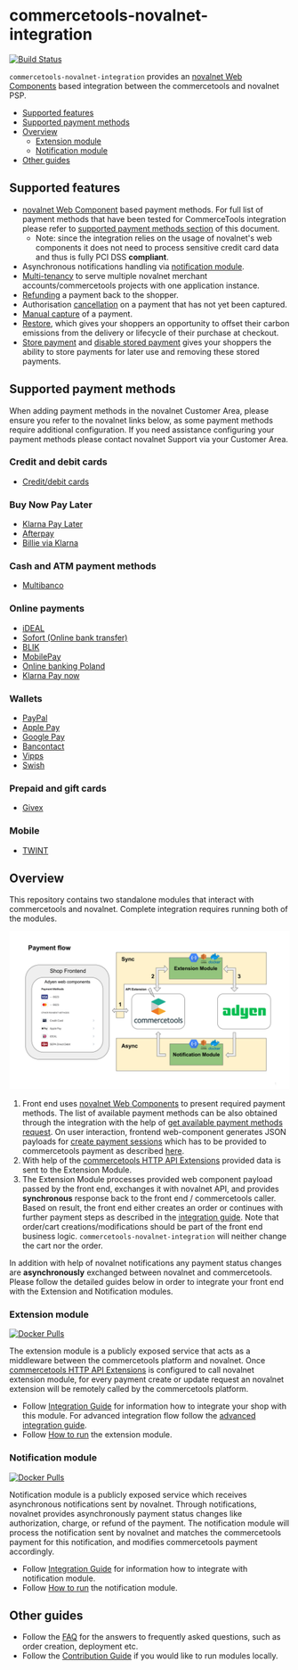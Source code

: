 # commercetools-novalnet-integration
[![Build Status](https://github.com/commercetools/commercetools-novalnet-integration/workflows/CI/badge.svg?branch=master)](https://github.com/commercetools/commercetools-novalnet-integration/actions)

`commercetools-novalnet-integration` provides an [novalnet Web Components](https://docs.novalnet.com/checkout/components-web) based integration between the commercetools and novalnet PSP.

<!-- START doctoc generated TOC please keep comment here to allow auto update -->
<!-- DON'T EDIT THIS SECTION, INSTEAD RE-RUN doctoc TO UPDATE -->


- [Supported features](#supported-features)
- [Supported payment methods](#supported-payment-methods)
- [Overview](#overview)
  - [Extension module](#extension-module)
  - [Notification module](#notification-module)
- [Other guides](#other-guides)

<!-- END doctoc generated TOC please keep comment here to allow auto update -->

## Supported features

- [novalnet Web Component](https://docs.novalnet.com/checkout/components-web) based payment methods.
For full list of payment methods that have been tested for CommerceTools integration please refer to
[supported payment methods section](#supported-payment-methods) of this document.
  - Note: since the integration relies on the usage of novalnet's web components it does not need to process sensitive credit card data and thus is fully PCI DSS **compliant**.
- Asynchronous notifications handling via [notification module](#notification-module).
- [Multi-tenancy](./extension/docs/WebComponentsIntegrationGuide.md#multi-tenancy) to serve multiple novalnet merchant accounts/commercetools projects with one application instance.
- [Refunding](./extension/docs/Refund.md) a payment back to the shopper.
- Authorisation [cancellation](./extension/docs/CancelPayment.md) on a payment that has not yet been captured.
- [Manual capture](./extension/docs/ManualCapture.md) of a payment.
- [Restore](./extension/docs/Restore.md), which gives your shoppers an opportunity to offset their carbon emissions from the delivery or lifecycle of their purchase at checkout. 
- [Store payment](./extension/docs/StorePayment.md) and [disable stored payment](./extension/docs/DisableStoredPayments.md) gives your shoppers the ability to store payments for later use and removing these stored payments.

## Supported payment methods

When adding payment methods in the novalnet Customer Area, please ensure you refer to the novalnet links below, as some payment methods require additional configuration.
If you need assistance configuring your payment methods please contact novalnet Support via your Customer Area.

### Credit and debit cards

- [Credit/debit cards](https://docs.novalnet.com/payment-methods/cards/)

### Buy Now Pay Later

- [Klarna Pay Later](https://docs.novalnet.com/payment-methods/klarna/)
- [Afterpay](https://docs.novalnet.com/payment-methods/afterpaytouch/)
- [Billie via Klarna](https://docs.novalnet.com/payment-methods/klarna/billie/#-billie-via-klarna-)

### Cash and ATM payment methods

- [Multibanco](https://docs.novalnet.com/payment-methods/multibanco/)

### Online payments

- [iDEAL](https://docs.novalnet.com/payment-methods/ideal/)
- [Sofort (Online bank transfer)](https://docs.novalnet.com/payment-methods/sofort/)
- [BLIK](https://docs.novalnet.com/payment-methods/blik/)
- [MobilePay](https://docs.novalnet.com/payment-methods/mobilepay/)
- [Online banking Poland](https://docs.novalnet.com/payment-methods/online-banking-poland/)
- [Klarna Pay now](https://docs.novalnet.com/payment-methods/klarna/)

### Wallets

- [PayPal](https://docs.novalnet.com/payment-methods/paypal/)
- [Apple Pay](https://docs.novalnet.com/payment-methods/apple-pay/)
- [Google Pay](https://docs.novalnet.com/payment-methods/google-pay/)
- [Bancontact](https://docs.novalnet.com/payment-methods/bancontact/)
- [Vipps](https://docs.novalnet.com/payment-methods/vipps/)
- [Swish](https://docs.novalnet.com/payment-methods/swish/)

### Prepaid and gift cards

- [Givex](https://docs.novalnet.com/payment-methods/gift-cards/)

### Mobile

- [TWINT](https://docs.novalnet.com/payment-methods/twint/)

## Overview
This repository contains two standalone modules that interact with commercetools and novalnet.
Complete integration requires running both of the modules.

![Payment flow](./docs/images/payment-flow.svg)
1. Front end uses [novalnet Web Components](https://docs.novalnet.com/checkout/supported-payment-methods) to present required payment methods. The list of available payment methods can be also obtained through the integration with the help of [get available payment methods request](./extension/docs/WebComponentsIntegrationGuide.md#step-3-get-available-payment-methods-optional). On user interaction, frontend web-component generates JSON payloads for [create payment sessions](https://docs.novalnet.com/online-payments/web-components#create-payment-session) which has to be provided to commercetools payment as described [here](./extension/docs/WebComponentsIntegrationGuide.md#web-components-integration-guide).  
2. With help of the [commercetools HTTP API Extensions](https://docs.commercetools.com/api/projects/api-extensions) provided data is sent to the Extension Module.
3. The Extension Module processes provided web component payload passed by the front end, exchanges it with novalnet API, and provides **synchronous** response back to the front end / commercetools caller. Based on result, the front end either creates an order or continues with further payment steps as described in the [integration guide](./extension/docs/WebComponentsIntegrationGuide.md#web-components-integration-guide). Note that order/cart creations/modifications should be part of the front end business logic. `commercetools-novalnet-integration` will neither change the cart nor the order.

In addition with help of novalnet notifications any payment status changes are **asynchronously** exchanged between novalnet and commercetools.
Please follow the detailed guides below in order to integrate your front end with the Extension and Notification modules.

### Extension module 

[![Docker Pulls](https://img.shields.io/docker/pulls/commercetools/commercetools-novalnet-integration-extension)](https://hub.docker.com/r/commercetools/commercetools-novalnet-integration-extension)

The extension module is a publicly exposed service that acts as a middleware between the commercetools platform and novalnet. 
Once [commercetools HTTP API Extensions](https://docs.commercetools.com/api/projects/api-extensions) is configured to call novalnet extension module, for every payment create or update request an novalnet extension will be remotely called by the commercetools platform.

- Follow [Integration Guide](./extension/docs/WebComponentsIntegrationGuide.md) for information how to integrate your shop with this module. For advanced integration flow follow the [advanced integration guide](./extension/docs/AdvancedCheckoutFlowIntegrationGuide.md). 
- Follow [How to run](extension/docs/HowToRun.md) the extension module.

### Notification module 

[![Docker Pulls](https://img.shields.io/docker/pulls/commercetools/commercetools-novalnet-integration-notification)](https://hub.docker.com/r/commercetools/commercetools-novalnet-integration-notification)

Notification module is a publicly exposed service which receives asynchronous notifications sent by novalnet.
Through notifications, novalnet provides asynchronously payment status changes like authorization, charge, or refund of the payment.
The notification module will process the notification sent by novalnet and matches the commercetools payment for this notification, and modifies commercetools payment accordingly.

- Follow [Integration Guide](./notification/docs/IntegrationGuide.md) for information how to integrate with notification module.
- Follow [How to run](notification/docs/HowToRun.md) the notification module.

## Other guides
 
- Follow the [FAQ](docs/FAQ.md) for the answers to frequently asked questions, such as order creation, deployment etc. 
- Follow the [Contribution Guide](docs/ContributionGuide.md) if you would like to run modules locally.

